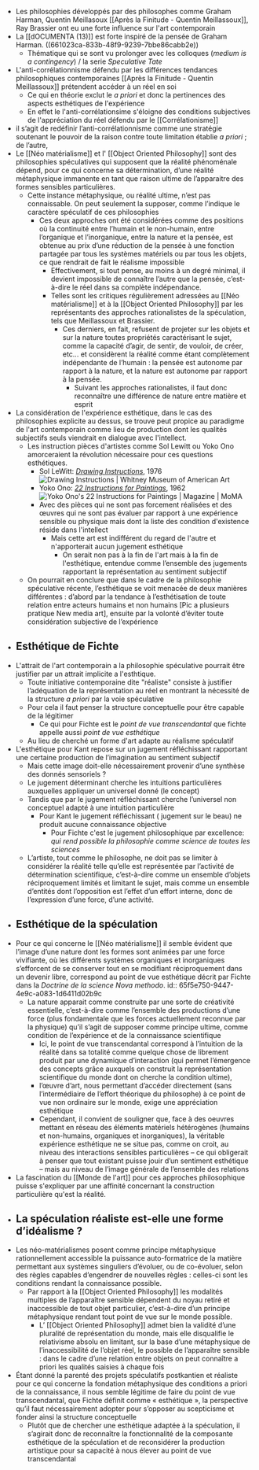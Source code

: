 - Les philosophies développés par des philosophes comme Graham Harman, Quentin Meillasoux [[Après la Finitude - Quentin Meillassoux]], Ray Brassier ont eu une forte influence sur l'art contemporain
- La [[dOCUMENTA (13)]] est forte inspiré de la pensée de Graham Harman. ((661023ca-833b-48f9-9239-7bbe86cabb2e))
	- Thématique qui se sont vu prolonger avec les colloques (*medium is a contingency*) / la serie *Speculative Tate*
- L'anti-corrélationnisme défendu par les différences tendances philosophiques contemporaines [[Après la Finitude - Quentin Meillassoux]] prétendent accéder à un réel en soi
	- Ce qui en théorie exclut le *a priori* et donc la pertinences des aspects esthétiques de l'expérience
	- En effet le l'anti-corrélationsime s'éloigne des conditions subjectives de l'appréciation du réel défendu par le [[Corrélationisme]]
- il s’agit de redéfinir l’anti-corrélationnisme comme une stratégie soutenant le pouvoir de la raison contre toute limitation établie *a priori* ;
  de l’autre,
- Le [[Néo matérialisme]] et l' [[Object Oriented Philosophy]] sont des philosophies spéculatives qui supposent que la réalité phénoménale dépend, pour ce qui concerne sa détermination, d’une réalité métaphysique immanente en tant que raison ultime de l’apparaitre des formes sensibles particulières.
	- Cette instance métaphysique, ou réalité ultime, n’est pas connaissable. On peut seulement la supposer, comme l’indique le caractère spéculatif de ces philosophies
		- Ces deux approches ont été considérées comme des positions où la continuité entre l’humain et le non-humain, entre l’organique et l’inorganique, entre la nature et la pensée, est obtenue au prix d’une réduction de la pensée à une fonction partagée par tous les systèmes matériels ou par tous les objets, ce que rendrait de fait le réalisme impossible
			- Effectivement, si tout pense, au moins à un degré minimal, il devient impossible de connaître l’autre que la pensée, c’est-à-dire le réel dans sa complète indépendance.
			- Telles sont les critiques régulièrement adressées au [[Néo matérialisme]] et à la [[Object Oriented Philosophy]] par les représentants des approches rationalistes de la spéculation, tels que Meillassoux et Brassier.
				- Ces derniers, en fait, refusent de projeter sur les objets et sur la nature toutes propriétés caractérisant le sujet, comme la capacité d’agir, de sentir, de vouloir, de créer, etc... et considèrent la réalité comme étant complètement indépendante de l’humain : la pensée est autonome par rapport à la nature, et la nature est autonome par rapport à la pensée.
					- Suivant les approches rationalistes, il faut donc reconnaître une différence de nature entre matière et esprit
- La considération de l'expérience esthétique,  dans le cas des philosophies explicite au dessus, se trouve peut propice au paradigme de l'art contemporain comme lieu de production dont les qualités subjectifs seuls viendrait en dialogue avec l'intellect.
	- Les instruction pièces d'artistes comme Sol Lewitt ou Yoko Ono amorceraient la révolution nécessaire pour ces questions esthétiques.
		- Sol LeWitt: [*Drawing Instructions*](https://whitney.org/education/families/kids-art-challenge/sol-lewitt), 1976 ![Drawing Instructions | Whitney Museum of American Art](https://whitneymedia.org/assets/image/822825/large_WMAA_PROGRAMMED_06_PS_SM.jpg)
		- Yoko Ono: [*22 Instructions for Paintings*](https://www.moma.org/magazine/articles/61), 1962  ![Yoko Ono's 22 Instructions for Paintings | Magazine | MoMA](https://www.moma.org/d/assets/W1siZiIsIjIwMTkvMDQvMjUvN3ZxdTJhZzdmb18zMDAxMzU4ODRfdncxMjZfUklDUl9QcmVzc19Vc2UuanBnIl0sWyJwIiwiY29udmVydCIsIi1xdWFsaXR5IDkwIC1yZXNpemUgMTE4NHg4ODhcdTAwM2UiXV0/300135884_vw126_RICR-Press%20Use.jpg?sha=ea63d2bc0d10e020)
		- Avec des pièces qui ne sont pas forcement réalisées et des œuvres qui ne sont pas évaluer par rapport à une expérience sensible ou physique mais dont la liste des condition d'existence réside dans l'intellect
			- Mais cette art est indifférent du regard de l'autre et n'apporterait aucun jugement esthétique
				- On serait non pas à la fin de l'art mais à la fin de l'esthétique, entendue comme l’ensemble des jugements rapportant
				  la représentation au sentiment subjectif
	- On pourrait en conclure que dans le cadre de la philosophie spéculative récente, l’esthétique se voit menacée de deux manières différentes : d’abord par la tendance à l’esthétisation de toute relation entre acteurs humains et non humains [Pic a plusieurs pratique New media art], ensuite par la volonté d’éviter toute considération subjective de l’expérience
- ## Esthétique de Fichte
- L'attrait de l'art contemporain a la philosophie spéculative pourrait être justifier par un attrait implicite a l'esthtique.
	- Toute initiative contemporaine dite "réaliste" consiste à justifier l’adéquation de la représentation au réel en montrant la nécessité de la structure *a priori* par la voie spéculative
	- Pour cela il faut penser la structure conceptuelle pour être capable de la légitimer
		- Ce qui pour Fichte est le *point de vue transcendantal* que fichte appelle aussi *point de vue esthétique*
	- Au lieu de cherché un forme d'art adapte au réalisme spéculatif
- L'esthétique pour Kant repose sur un jugement réfléchissant rapportant une certaine production de l’imagination au sentiment subjectif
	- Mais cette image doit-elle nécessairement provenir d’une synthèse des donnés sensoriels ?
	- Le jugement déterminant cherche les intuitions particulières
	  auxquelles appliquer un universel donné (le concept)
	- Tandis que par le jugement réfléchissant cherche l’universel non conceptuel adapté à une intuition particulière
		- Pour Kant le jugement réfléchissant ( jugement sur le beau) ne produit aucune connaissance objective
			- Pour Fichte c'est le jugement philosophique par excellence: *qui rend possible la philosophie comme science de toutes les sciences*
	- L’artiste, tout comme le philosophe, ne doit pas se limiter à considérer
	  la réalité telle qu’elle est représentée par l’activité de détermination
	  scientifique, c’est-à-dire comme un ensemble d’objets réciproquement
	  limités et limitant le sujet, mais comme un ensemble d’entités dont
	  l’opposition
	  est l’effet d’un effort interne, donc de l’expression d’une force,
	  d’une activité.
- ## Esthétique de la spéculation
- Pour ce qui concerne le [[Néo matérialisme]] il semble évident que l’image d’une nature dont les formes sont animées par une force vivifiante, où les différents systèmes organiques et inorganiques s’efforcent de se conserver tout en se modifiant réciproquement dans un devenir libre, correspond au point de vue esthétique décrit par Fichte dans la *Doctrine de la science Nova methodo*.
  id:: 65f5e750-9447-4e9c-a083-1d6411d02b9c
	- La nature apparait comme construite par une sorte de créativité essentielle, c’est-à-dire comme l’ensemble des productions d’une force (plus fondamentale que les forces actuellement reconnue par la physique) qu’il s’agit de supposer comme principe ultime, comme condition de l’expérience et de la connaissance scientifique
		- Ici, le point de vue transcendantal correspond à l’intuition de la réalité dans sa totalité comme quelque chose de librement produit par une dynamique d’interaction (qui permet l’émergence des concepts grâce auxquels on construit la représentation scientifique du monde dont on cherche la condition ultime),
		- l’œuvre d’art, nous permettant d’accéder directement (sans l’intermédiaire de l’effort théorique du philosophe) à ce point de vue non ordinaire sur le monde, exige une appréciation esthétique
		- Cependant, il convient de
		  souligner que, face à des oeuvres mettant en réseau des éléments matériels hétérogènes (humains et non-humains, organiques et inorganiques), la véritable expérience esthétique ne se situe pas, comme on croit, au niveau
		  des interactions sensibles particulières – ce qui obligerait à penser que tout existant puisse jouir d’un sentiment esthétique – mais au niveau de l’image générale de l’ensemble des relations
- La fascination du [[Monde de l'art]] pour ces approches philosophique puisse s'expliquer par une affinité concernant la construction particulière qu'est la réalité.
- ## La spéculation réaliste est-elle une forme d’idéalisme ?
- Les néo-matérialismes posent comme principe métaphysique rationnellement accessible la puissance auto-formatrice de la matière permettant aux systèmes singuliers d’évoluer, ou de co-évoluer, selon des règles capables d’engendrer de nouvelles règles : celles-ci sont les conditions rendant la connaissance possible.
	- Par rapport à la [[Object Oriented Philosophy]] les modalités multiples de
	  l’apparaître sensible dépendent du noyau retiré et inaccessible de tout
	  objet particulier, c’est-à-dire d’un principe métaphysique rendant tout
	  point de vue sur le monde possible.
		- L’ [[Object Oriented Philosophy]] admet bien la validité d’une pluralité de représentation du monde, mais elle disqualifie le relativisme absolu en limitant, sur la base d’une métaphysique de l’inaccessibilité de l’objet réel, le possible de l’apparaître sensible : dans le cadre d’une relation entre objets on peut connaître a priori les qualités saisies à chaque fois
- Étant donné la parenté des projets spéculatifs postkantien et réaliste pour ce qui concerne la fondation métaphysique des conditions a priori de la connaissance, il nous semble légitime de faire du point de vue transcendantal, que Fichte définit comme « esthétique », la perspective qu’il faut nécessairement adopter pour s’opposer au scepticisme et fonder ainsi la structure conceptuelle
	- Plutôt que de chercher une esthétique adaptée à la spéculation, il s’agirait donc de reconnaître la fonctionnalité de la composante esthétique de la spéculation et de reconsidérer la production artistique pour sa capacité à nous élever au point de vue transcendantal
